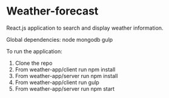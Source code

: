# Weather-forecast
React.js application to search and display weather information.

Global dependencies:
node
mongodb
gulp

To run the application:

1. Clone the repo
2. From weather-app/client run npm install
3. From weather-app/server run npm install
4. From weather-app/client run gulp
5. From weather-app/server run npm start

